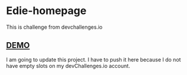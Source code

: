# Edie-homepage
This is challenge from devchallenges.io
## [DEMO](https://kamil-budzik.github.io/Edie-homepage/)

I am going to update this project. I have to push it here because I do not have empty slots on my devChallenges.io account.

